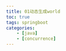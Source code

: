 ```yaml
---
title: 01动态生成world
toc: true
tags: springboot
categories: 
    - [java]
    - [concurrence]
---
```



 

<!--more-->




```java

```